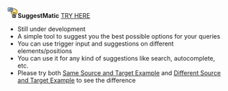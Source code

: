 **<img src="./suggestmatic.png" width="24">SuggestMatic**
[TRY HERE](https://caglarorhan.github.io/suggestmatic/) 

- Still under development
- A simple tool to suggest you the best possible options for your queries
- You can use trigger input and suggestions on different elements/positions
- You can use it for any kind of suggestions like search, autocomplete, etc.
- Please try both [Same Source and Target Example](./same_Source_Target.html) and [Different Source and Target Example](./different_Source_Target.html) to see the difference
